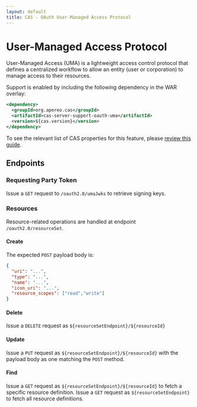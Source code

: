 ```yaml
---
layout: default
title: CAS - OAuth User-Managed Access Protocol
---
```


# User-Managed Access Protocol

User-Managed Access (UMA) is a lightweight access control protocol that defines a centralized workflow to allow an entity (user or corporation) 
to manage access to their resources.

Support is enabled by including the following dependency in the WAR overlay:

```xml
<dependency>
  <groupId>org.apereo.cas</groupId>
  <artifactId>cas-server-support-oauth-uma</artifactId>
  <version>${cas.version}</version>
</dependency>
```

To see the relevant list of CAS properties for this feature, please [review this guide](Configuration-Properties.html#oauth2-uma).

## Endpoints

### Requesting Party Token

Issue a `GET` request to `/oauth2.0/umaJwks` to retrieve signing keys.

### Resources

Resource-related operations are handled at endpoint `/oauth2.0/resourceSet`.

#### Create

The expected `POST` payload body is:

```json
{
  "uri": "...",
  "type": "...",
  "name": "...",
  "icon_uri": "...",
  "resource_scopes": ["read","write"]
}
```

#### Delete

Issue a `DELETE` request as `${resourceSetEndpoint}/${resourceId}`

#### Update

Issue a `PUT` request as `${resourceSetEndpoint}/${resourceId}` with the payload body as one matching the `POST` method.

#### Find

Issue a `GET` request as `${resourceSetEndpoint}/${resourceId}` to fetch a specific resource definition. 
Issue a `GET` request as `${resourceSetEndpoint}` to fetch all resource definitions.

